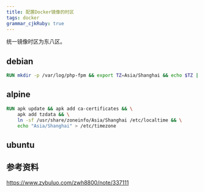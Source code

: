 ```yaml
---
title: 配置Docker镜像的时区
tags: docker
grammar_cjkRuby: true
---
```


统一镜像时区为东八区。

<!-- more -->

## debian
``` dockerfile
RUN mkdir -p /var/log/php-fpm && export TZ=Asia/Shanghai && echo $TZ | tee /etc/timezone && dpkg-reconfigure --frontend noninteractive tzdata
```

## alpine

``` dockerfile
RUN apk update && apk add ca-certificates && \
    apk add tzdata && \
    ln -sf /usr/share/zoneinfo/Asia/Shanghai /etc/localtime && \
    echo "Asia/Shanghai" > /etc/timezone
```
## ubuntu


## 参考资料
https://www.zybuluo.com/zwh8800/note/337111